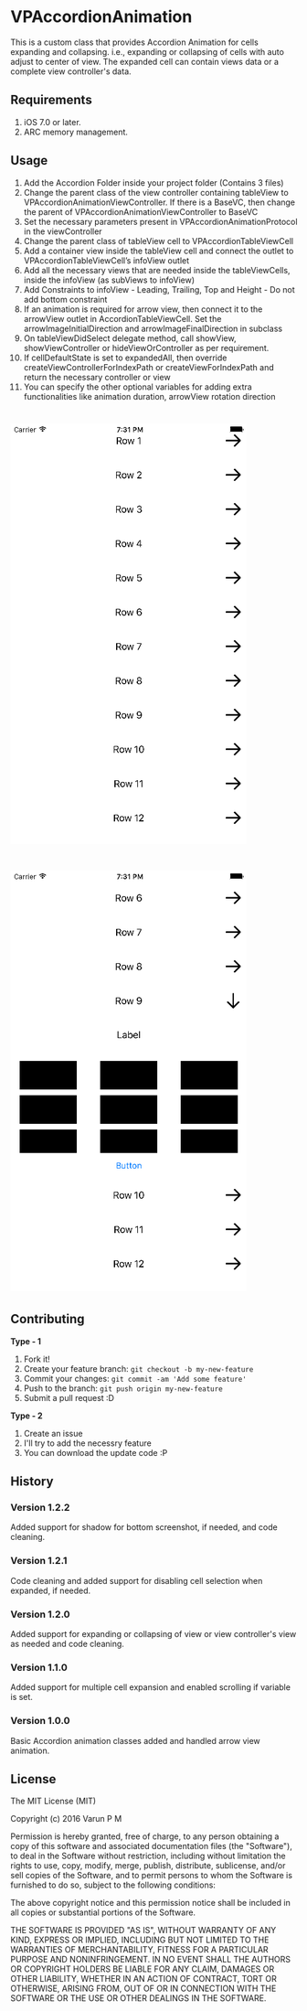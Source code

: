 # VPAccordionAnimation

This is a custom class that provides Accordion Animation for cells expanding and collapsing. i.e., expanding or collapsing of cells with auto adjust to center of view. The expanded cell can contain views data or a complete view controller's data.

## Requirements

1. iOS 7.0 or later.
2. ARC memory management.

## Usage

1. Add the Accordion Folder inside your project folder (Contains 3 files)
2. Change the parent class of the view controller containing tableView to VPAccordionAnimationViewController. If there is a BaseVC, then change the parent of VPAccordionAnimationViewController to BaseVC
3. Set the necessary parameters present in VPAccordionAnimationProtocol in the viewController
4. Change the parent class of tableView cell to VPAccordionTableViewCell
5. Add a container view inside the tableView cell and connect the outlet to VPAccordionTableViewCell’s infoView outlet
6. Add all the necessary views that are needed inside the tableViewCells, inside the infoView (as subViews to infoView)
7. Add Constraints to infoView - Leading, Trailing, Top and Height - Do not add bottom constraint
8. If an animation is required for arrow view, then connect it to the arrowView outlet in AccordionTableViewCell. Set the arrowImageInitialDirection and arrowImageFinalDirection in subclass
9. On tableViewDidSelect delegate method, call showView, showViewController or hideViewOrController as per requirement.
10. If cellDefaultState is set to expandedAll, then override createViewControllerForIndexPath or createViewForIndexPath and return the necessary controller or view
11. You can specify the other optional variables for adding extra functionalities like animation duration, arrowView rotation direction

# ![Screenshot](/VPAccordionAnimation-Screenshot1.png)

# ![Screenshot](/VPAccordionAnimation-Screenshot2.png)

## Contributing
**Type - 1**

1. Fork it!
2. Create your feature branch: `git checkout -b my-new-feature`
3. Commit your changes: `git commit -am 'Add some feature'`
4. Push to the branch: `git push origin my-new-feature`
5. Submit a pull request :D

**Type - 2**

1. Create an issue
2. I'll try to add the necessry feature
3. You can download the update code :P

## History

### Version 1.2.2
Added support for shadow for bottom screenshot, if needed, and code cleaning.

### Version 1.2.1
Code cleaning and added support for disabling cell selection when expanded, if needed.

### Version 1.2.0
Added support for expanding or collapsing of view or view controller's view as needed and code cleaning.

### Version 1.1.0
Added support for multiple cell expansion and enabled scrolling if variable is set.

### Version 1.0.0
Basic Accordion animation classes added and handled arrow view animation.

## License
The MIT License (MIT)

Copyright (c) 2016 Varun P M

Permission is hereby granted, free of charge, to any person obtaining a copy
of this software and associated documentation files (the "Software"), to deal
in the Software without restriction, including without limitation the rights
to use, copy, modify, merge, publish, distribute, sublicense, and/or sell
copies of the Software, and to permit persons to whom the Software is
furnished to do so, subject to the following conditions:

The above copyright notice and this permission notice shall be included in all
copies or substantial portions of the Software.

THE SOFTWARE IS PROVIDED "AS IS", WITHOUT WARRANTY OF ANY KIND, EXPRESS OR
IMPLIED, INCLUDING BUT NOT LIMITED TO THE WARRANTIES OF MERCHANTABILITY,
FITNESS FOR A PARTICULAR PURPOSE AND NONINFRINGEMENT. IN NO EVENT SHALL THE
AUTHORS OR COPYRIGHT HOLDERS BE LIABLE FOR ANY CLAIM, DAMAGES OR OTHER
LIABILITY, WHETHER IN AN ACTION OF CONTRACT, TORT OR OTHERWISE, ARISING FROM,
OUT OF OR IN CONNECTION WITH THE SOFTWARE OR THE USE OR OTHER DEALINGS IN THE
SOFTWARE.
